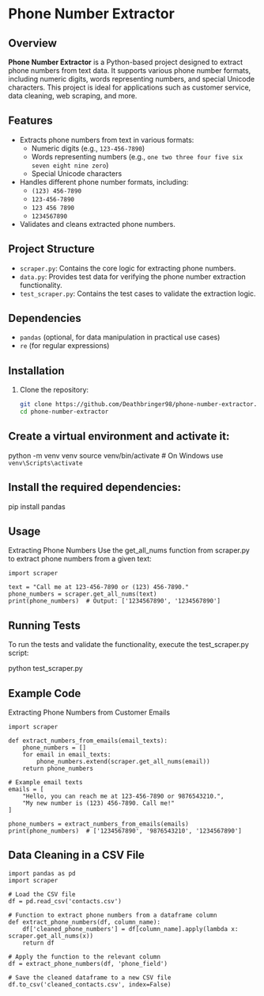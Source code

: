 # Phone Number Extractor

## Overview

**Phone Number Extractor** is a Python-based project designed to extract phone numbers from text data. It supports various phone number formats, including numeric digits, words representing numbers, and special Unicode characters. This project is ideal for applications such as customer service, data cleaning, web scraping, and more.

## Features

- Extracts phone numbers from text in various formats:
  - Numeric digits (e.g., `123-456-7890`)
  - Words representing numbers (e.g., `one two three four five six seven eight nine zero`)
  - Special Unicode characters
- Handles different phone number formats, including:
  - `(123) 456-7890`
  - `123-456-7890`
  - `123 456 7890`
  - `1234567890`
- Validates and cleans extracted phone numbers.

## Project Structure

- `scraper.py`: Contains the core logic for extracting phone numbers.
- `data.py`: Provides test data for verifying the phone number extraction functionality.
- `test_scraper.py`: Contains the test cases to validate the extraction logic.

## Dependencies

- `pandas` (optional, for data manipulation in practical use cases)
- `re` (for regular expressions)

## Installation

1. Clone the repository:
   ```sh
   git clone https://github.com/Deathbringer98/phone-number-extractor.git
   cd phone-number-extractor
## Create a virtual environment and activate it:
python -m venv venv
source venv/bin/activate  # On Windows use `venv\Scripts\activate`

## Install the required dependencies:
pip install pandas

## Usage
Extracting Phone Numbers
Use the get_all_nums function from scraper.py to extract phone numbers from a given text:
```
import scraper

text = "Call me at 123-456-7890 or (123) 456-7890."
phone_numbers = scraper.get_all_nums(text)
print(phone_numbers)  # Output: ['1234567890', '1234567890']
```

## Running Tests
To run the tests and validate the functionality, execute the test_scraper.py script:

python test_scraper.py

## Example Code
Extracting Phone Numbers from Customer Emails

```
import scraper

def extract_numbers_from_emails(email_texts):
    phone_numbers = []
    for email in email_texts:
        phone_numbers.extend(scraper.get_all_nums(email))
    return phone_numbers

# Example email texts
emails = [
    "Hello, you can reach me at 123-456-7890 or 9876543210.",
    "My new number is (123) 456-7890. Call me!"
]

phone_numbers = extract_numbers_from_emails(emails)
print(phone_numbers)  # ['1234567890', '9876543210', '1234567890']

```

## Data Cleaning in a CSV File
```
import pandas as pd
import scraper

# Load the CSV file
df = pd.read_csv('contacts.csv')

# Function to extract phone numbers from a dataframe column
def extract_phone_numbers(df, column_name):
    df['cleaned_phone_numbers'] = df[column_name].apply(lambda x: scraper.get_all_nums(x))
    return df

# Apply the function to the relevant column
df = extract_phone_numbers(df, 'phone_field')

# Save the cleaned dataframe to a new CSV file
df.to_csv('cleaned_contacts.csv', index=False)
```







